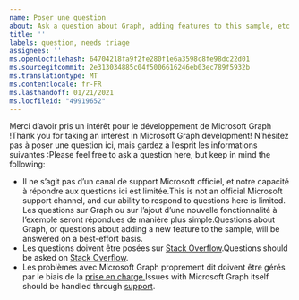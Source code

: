 ```yaml
---
name: Poser une question
about: Ask a question about Graph, adding features to this sample, etc.
title: ''
labels: question, needs triage
assignees: ''
ms.openlocfilehash: 64704218fa9f2fe280f1e6a3598c8fe98dc22d01
ms.sourcegitcommit: 2e313034885c04f5006616246eb03ec789f5932b
ms.translationtype: MT
ms.contentlocale: fr-FR
ms.lasthandoff: 01/21/2021
ms.locfileid: "49919652"
---
```

<span data-ttu-id="824af-102">Merci d’avoir pris un intérêt pour le développement de Microsoft Graph !</span><span class="sxs-lookup"><span data-stu-id="824af-102">Thank you for taking an interest in Microsoft Graph development!</span></span> <span data-ttu-id="824af-103">N’hésitez pas à poser une question ici, mais gardez à l’esprit les informations suivantes :</span><span class="sxs-lookup"><span data-stu-id="824af-103">Please feel free to ask a question here, but keep in mind the following:</span></span>

- <span data-ttu-id="824af-104">Il ne s’agit pas d’un canal de support Microsoft officiel, et notre capacité à répondre aux questions ici est limitée.</span><span class="sxs-lookup"><span data-stu-id="824af-104">This is not an official Microsoft support channel, and our ability to respond to questions here is limited.</span></span> <span data-ttu-id="824af-105">Les questions sur Graph ou sur l’ajout d’une nouvelle fonctionnalité à l’exemple seront répondues de manière plus simple.</span><span class="sxs-lookup"><span data-stu-id="824af-105">Questions about Graph, or questions about adding a new feature to the sample, will be answered on a best-effort basis.</span></span>
- <span data-ttu-id="824af-106">Les questions doivent être posées sur [Stack Overflow](https://stackoverflow.com/questions/tagged/microsoft-graph).</span><span class="sxs-lookup"><span data-stu-id="824af-106">Questions should be asked on [Stack Overflow](https://stackoverflow.com/questions/tagged/microsoft-graph).</span></span>
- <span data-ttu-id="824af-107">Les problèmes avec Microsoft Graph proprement dit doivent être gérés par le biais de la [prise en charge.](https://developer.microsoft.com/graph/support)</span><span class="sxs-lookup"><span data-stu-id="824af-107">Issues with Microsoft Graph itself should be handled through [support](https://developer.microsoft.com/graph/support).</span></span>

